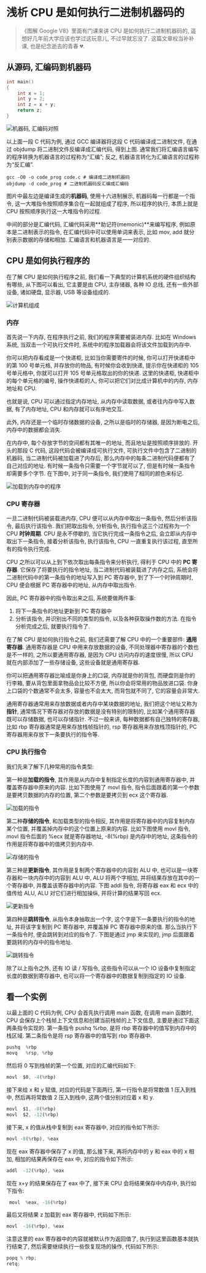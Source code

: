 # 浅析 CPU 是如何执行二进制机器码的

> 《图解 Google V8》里面有门课来讲 CPU 是如何执行二进制机器码的, 遥想好几年前大学应该也学过这玩意儿, 不过早就忘没了. 这篇文章权当补补课, 也是纪念逝去的青春 💔.

## 从源码, 汇编码到机器码

```cpp
int main()
{
    int x = 1;
    int y = 2;
    int z = x + y;
    return z;
}
```

![机器码, 汇编码对照](https://edge.yancey.app/beg/lodreupk-1652967183858.webp)

以上面一段 C 代码为例, 通过 GCC 编译器将这段 C 代码编译成二进制文件, 在通过 objdump 将二进制文件反编译成汇编代码, 得到上图. 通常我们将汇编语言编写的程序转换为机器语言的过程称为“汇编”; 反之, 机器语言转化为汇编语言的过程称为“反汇编”.

```shell
gcc -O0 -o code_prog code.c # 编译成二进制机器码
objdump -d code_prog # 二进制机器码反汇编成汇编码
```

图片中最左边是编译生成的**机器码**, 使用十六进制展示, 机器码每一行都是一个指令, 这一大堆指令按照顺序集合在一起就组成了程序, 所以程序的执行, 本质上就是 CPU 按照顺序执行这一大堆指令的过程.

中间的部分是汇编代码, 汇编代码采用**助记符(memonic)**来编写程序, 例如原本是二进制表示的指令, 在汇编代码中可以使用单词来表示, 比如 mov, add 就分别表示数据的存储和相加. 汇编语言和机器语言是一一对应的.

## CPU 是如何执行程序的

在了解 CPU 是如何执行程序之前, 我们看一下典型的计算机系统的硬件组织结构有哪些, 从下图可以看出, 它主要是由 CPU, 主存储器, 各种 IO 总线, 还有一些外部设备, 诸如硬盘, 显示器, USB 等设备组成的.

![计算机组成](https://edge.yancey.app/beg/z30ock3b-1652967910341.webp)

### 内存

首先说一下内存, 在程序执行之前, 我们的程序需要被装进内存. 比如在 Windows 系统, 当双击一个可执行文件时, 系统中的程序加载器会将该文件加载到内存中.

你可以把内存看成是一个快递柜, 比如当你需要寄件的时候, 你可以打开快递柜中的第 100 号单元格, 并存放你的物品, 有时候你会收到快递, 提示你在快递柜的 105 号单元格中, 你就可以打开 105 号单元格取出的你的快递. 这里的快递柜, 快递柜中的每个单元格的编号, 操作快递柜的人, 你可以把它们对比成计算机中的内存, 内存地址和 CPU.

也就是说, CPU 可以通过指定内存地址, 从内存中读取数据, 或者往内存中写入数据, 有了内存地址, CPU 和内存就可以有序地交互.

此外, 内存还是一个临时存储数据的设备, 之所以是临时的存储器, 是因为断电之后, 内存中的数据都会消失.

在内存中, 每个存放字节的空间都有其唯一的地址, 而且地址是按照顺序排放的. 开头的那段 C 代码, 这段代码会被编译成可执行文件, 可执行文件中包含了二进制的机器码, 当二进制代码被加载进了内存后, 那么内存中的每条二进制代码便都有了自己对应的地址. 有时候一条指令只需要一个字节就可以了, 但是有时候一条指令却需要多个字节. 在下图中, 对于同一条指令, 我们使用了相同的颜色来标记.

![加载到内存中的程序](https://edge.yancey.app/beg/i73qyljl-1652968275222.webp)

### CPU 寄存器

一旦二进制代码被装载进内存, CPU 便可以从内存中取出一条指令, 然后分析该指令, 最后执行该指令. 我们把取出指令, 分析指令, 执行指令这三个过程称为一个 CPU **时钟周期**. CPU 是永不停歇的, 当它执行完成一条指令之后, 会立即从内存中取出下一条指令, 接着分析该指令, 执行该指令, CPU 一直重复执行该过程, 直至所有的指令执行完成.

CPU 之所以可以从上到下依次取出每条指令来分析执行, 得利于 CPU 中的 **PC 寄存器**. 它保存了将要执行的指令地址, 当二进制代码被装载进了内存之后, 系统会将二进制代码中的第一条指令的地址写入到 PC 寄存器中, 到了下一个时钟周期时, CPU 便会根据 PC 寄存器中的地址, 从内存中取出指令.

因此, PC 寄存器中的指令取出来之后, 系统要做两件事:

1. 将下一条指令的地址更新到 PC 寄存器中
2. 分析该指令, 并识别出不同的类型的指令, 以及各种获取操作数的方法. 在指令分析完成之后, 就要执行指令了.

在了解 CPU 是如何执行指令之前, 我们还需要了解 CPU 中的一个重要部件: **通用寄存器**. 通用寄存器是 CPU 中用来存放数据的设备, 不同处理器中寄存器的个数也是不一样的, 之所以要通用寄存器, 是因为 CPU 访问内存的速度很慢, 所以 CPU 就在内部添加了一些存储设备, 这些设备就是通用寄存器.

你可以把通用寄存器比喻成是你身上的口袋, 内存就是你的背包, 而硬盘则是你的行李箱, 要从背包里面拿物品会比较不方便, 所以你会将常用的物品放进口袋. 你身上口袋的个数通常不会太多, 容量也不会太大, 而背包就不同了, 它的容量会非常大.

通用寄存器通常用来存放数据或者内存中某块数据的地址, 我们把这个地址又称为**指针**, 通常情况下寄存器对存放的数据是没有特别的限制的, 比如某个通用寄存器既可以存储数据, 也可以存储指针. 不过一般来讲, 每种数据都有自己独特的寄存器, 比如 rbp 寄存器通常是用来存放栈帧指针的, rsp 寄存器用来存放栈顶指针的, PC 寄存器用来存放下一条要执行的指令等.

### CPU 执行指令

我们先来了解下几种常用的指令类型:

第一种是**加载的指令**, 其作用是从内存中复制指定长度的内容到通用寄存器中, 并覆盖寄存器中原来的内容. 比如下图使用了 movl 指令, 指令后面跟着的第一个参数是要拷贝数据的内存的位置, 第二个参数是要拷贝到 ecx 这个寄存器.

![加载的指令](https://edge.yancey.app/beg/fxeeyo1n-1652969056899.webp)

第二种**存储的指令**, 和加载类型的指令相反, 其作用是将寄存器中的内容复制内存某个位置, 并覆盖掉内存中的这个位置上原来的内容. 比如下图使用 movl 指令, movl 指令后面的 %ecx 就是寄存器地址, -8(%rbp) 是内存中的地址, 这条指令的作用是将寄存器中的值拷贝到内存中.

![存储的指令](https://edge.yancey.app/beg/tgpahgxl-1652969159311.webp)

第三种是**更新指令**, 其作用是复制两个寄存器中的内容到 ALU 中, 也可以是一块寄存器和一块内存中的内容到 ALU 中, ALU 将两个字相加, 并将结果存放在其中的一个寄存器中, 并覆盖该寄存器中的内容. 下图 addl 指令, 将寄存器 eax 和 ecx 中的值传给 ALU, ALU 对它们进行相加操纵, 并将计算的结果写回 ecx.

![更新指令](https://edge.yancey.app/beg/j8zel254-1652969241891.webp)

第四种是**跳转指令**, 从指令本身抽取出一个字, 这个字是下一条要执行的指令的地址, 并将该字复制到 PC 寄存器中, 并覆盖掉 PC 寄存器中原来的值. 那么当执行下一条指令时, 便会跳转到对应的指令了. 下图是通过 jmp 来实现的, jmp 后面跟着要跳转的内存中的指令地址.

![跳转指令](https://edge.yancey.app/beg/6a6qikyh-1652969688014.webp)

除了以上指令之外, 还有 IO 读 / 写指令, 这些指令可以从一个 IO 设备中复制指定长度的数据到寄存器中, 也可以将一个寄存器中的数据复制到指定的 IO 设备.

## 看一个实例

以最上面的 C 代码为例, CPU 会首先执行调用 main 函数, 在调用 main 函数时, CPU 会保存上个栈帧上下文信息和创建当前栈帧的上下文信息, 主要是通过下面这两条指令实现的. 第一条指令 pushq %rbp, 是将 rbp 寄存器中的值写到内存中的栈区域. 第二条指令是将 rsp 寄存器中的值写到 rbp 寄存器中.

```ts
pushq  %rbp
movq   %rsp, %rbp
```

然后将 0 写到栈帧的第一个位置, 对应的汇编代码如下:

```ts
movl  $0, -4(%rbp)
```

接下来给 x 和 y 赋值, 对应的代码是下面两行, 第一行指令是将常数值 1 压入到栈中, 然后再将常数值 2 压入到栈中, 这两个值分别对应着 x 和 y.

```ts
movl  $1, -8(%rbp)
movl  $2, -12(%rbp)
```

接下来, x 的值从栈中复制到 eax 寄存器中, 对应的指令如下所示:

```ts
movl -8(%rbp), %eax
```

现在 eax 寄存器中保存了 x 的值, 那么接下来, 再将内存中的 y 和 eax 中的 x 相加, 相加的结果再保存在 eax 中, 对应的指令如下所示:

```ts
addl  -12(%rbp), %eax
```

现在 x+y 的结果保存在了 eax 中了, 接下来 CPU 会将结果保存中内存中, 执行如下指令:

```ts
 movl  %eax, -16(%rbp)
```

最后又将结果 z 加载到 eax 寄存器中, 代码如下所示:

```ts
movl  -16(%rbp), %eax
```

注意这里的 eax 寄存器中的内容就被默认作为返回值了, 执行到这里函数基本就执行结束了, 然后需要继续执行一些恢复现场的操作, 代码如下所示:

```ts
popq % rbp;
retq;
```
